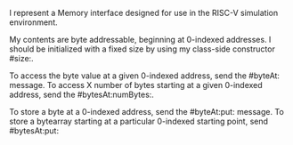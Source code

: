 I represent a Memory interface designed for use in the RISC-V simulation environment.
  
My contents are byte addressable, beginning at 0-indexed addresses. I should be initialized with a fixed size by using my class-side constructor #size:.
  
To access the byte value at a given 0-indexed address, send the #byteAt: message.
To access X number of bytes starting at a given 0-indexed address, send the #bytesAt:numBytes:.
  
To store a byte at a 0-indexed address, send the #byteAt:put: message. To store a bytearray starting at a particular 0-indexed starting point, send #bytesAt:put: